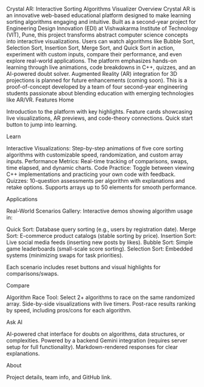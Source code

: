 Crystal AR: Interactive Sorting Algorithms Visualizer
Overview
Crystal AR is an innovative web-based educational platform designed to make learning sorting algorithms engaging and intuitive. Built as a second-year project for Engineering Design Innovation (EDI) at Vishwakarma Institute of Technology (VIT), Pune, this project transforms abstract computer science concepts into interactive visualizations. Users can watch algorithms like Bubble Sort, Selection Sort, Insertion Sort, Merge Sort, and Quick Sort in action, experiment with custom inputs, compare their performance, and even explore real-world applications.
The platform emphasizes hands-on learning through live animations, code breakdowns in C++, quizzes, and an AI-powered doubt solver. Augmented Reality (AR) integration for 3D projections is planned for future enhancements (coming soon).
This is a proof-of-concept developed by a team of four second-year engineering students passionate about blending education with emerging technologies like AR/VR.
Features
Home

Introduction to the platform with key highlights.
Feature cards showcasing live visualizations, AR previews, and code-theory connections.
Quick start button to jump into learning.

Learn

Interactive Visualizations: Step-by-step animations of five core sorting algorithms with customizable speed, randomization, and custom array inputs.
Performance Metrics: Real-time tracking of comparisons, swaps, time elapsed, and dynamic charts.
Code Practice: Toggle between viewing C++ implementations and practicing your own code with feedback.
Quizzes: 10-question assessments per algorithm with explanations and retake options.
Supports arrays up to 50 elements for smooth performance.

Applications

Real-World Scenarios Gallery: Interactive demos showing algorithm usage in:

Quick Sort: Database query sorting (e.g., users by registration date).
Merge Sort: E-commerce product catalogs (stable sorting by price).
Insertion Sort: Live social media feeds (inserting new posts by likes).
Bubble Sort: Simple game leaderboards (small-scale score sorting).
Selection Sort: Embedded systems (minimizing swaps for task priorities).


Each scenario includes reset buttons and visual highlights for comparisons/swaps.

Compare

Algorithm Race Tool: Select 2+ algorithms to race on the same randomized array.
Side-by-side visualizations with live timers.
Post-race results ranking by speed, including pros/cons for each algorithm.

Ask AI

AI-powered chat interface for doubts on algorithms, data structures, or complexities.
Powered by a backend Gemini integration (requires server setup for full functionality).
Markdown-rendered responses for clear explanations.

About

Project details, team info, and GitHub link.
